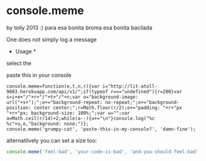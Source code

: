 console.meme
============
by toily 2013 :)
para esa bonita broma esa bonita bacilada

One does not simply log a message

* Usage *

select the 

paste this in your console
```
console.meme=function(e,t,n,r){var i="http://lit-atoll-9603.herokuapp.com/api/v1/";if(typeof r==="undefined"){r=200}var s=i+e+"/"+r+"/"+t+"/"+n;var o="background-image: url("+s+");";o+="background-repeat: no-repeat;";o+="background-position: center center;";r=Math.floor(r/2);o+="padding: "+r+"px "+r+"px; background-size: 100%;";var u="";var a=Math.ceil(r/14)+2;while(a--){u+="\n"}console.log("%c %c"+u,o,"background: none;")};
console.meme('grumpy-cat', 'paste-this-in-my-console?', 'damn-fine');
```

alternatilvely you can set a size too:
``` javascript
console.meme('feel-bad', 'your-code-is-bad', 'and-you-should-feel-bad', );
```
